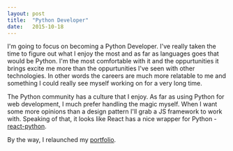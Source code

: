 ```yaml
---
layout: post
title:  "Python Developer"
date:   2015-10-18
---
```


I'm going to focus on becoming a Python Developer. I've really taken the time to
figure out what I enjoy the most and as far as languages goes that would be
Python. I'm the most comfortable with it and the oppurtunities it brings excite
me more than the oppurtunities I've seen with other technologies. In other
words the careers are much more relatable to me and something I could really
see myself working on for a very long time.

The Python community has a culture that I enjoy. As far as using Python for web
development, I much prefer handling the magic myself. When I want some more
opinions than a design pattern I'll grab a JS framework to work with. Speaking
of that, it looks like React has a nice wrapper for Python - [react-python][1].

By the way, I relaunched my [portfolio][2].

[1]: https://github.com/reactjs/react-python
[2]: http://www.jasencarroll.com

